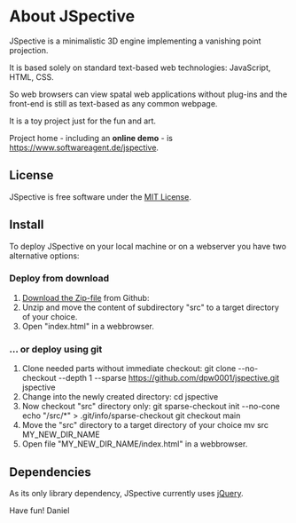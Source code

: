 # About JSpective
JSpective is a minimalistic 3D engine implementing a vanishing point projection.

It is based solely on standard text-based web technologies: JavaScript, HTML, CSS.

So web browsers can view spatal web applications without plug-ins
and the front-end is still as text-based as any common webpage.

It is a toy project just for the fun and art.

Project home - including an **online demo** - is  
<a href="https://www.softwareagent.de/jspective">https://www.softwareagent.de/jspective</a>.<br/>

## License
JSpective is free software under the <a target="_blank" href="https://www.tldrlegal.com/license/mit-license">MIT License</a>.

## Install

To deploy JSpective on your local machine or on a webserver
you have two alternative options:

### Deploy from download
1. [Download the Zip-file](https://github.com/dpw0001/jspective/archive/refs/heads/main.zip) from Github: 
2. Unzip and move the content of subdirectory "src" to a target directory of your choice.
3. Open "index.html" in a webbrowser.

### ... or deploy using git
1. Clone needed parts without immediate checkout:
		git clone --no-checkout --depth 1 --sparse https://github.com/dpw0001/jspective.git jspective
2. Change into the newly created directory:
		cd jspective
3. Now checkout "src" directory only:
		git sparse-checkout init --no-cone
		echo "/src/*" > .git/info/sparse-checkout
		git checkout main
4. Move the "src" directory to a target directory of your choice
		mv src MY_NEW_DIR_NAME
5. Open file "MY_NEW_DIR_NAME/index.html" in a webbrowser.

## Dependencies
As its only library dependency, JSpective currently uses <a target="_blank" href="https://jquery.com">jQuery</a>.


Have fun!
Daniel
